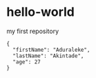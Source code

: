 # hello-world
my first repository
```
{
  "firstName": "Aduraleke",
  "lastName": "Akintade",
  "age": 27
}
```
